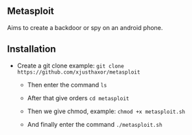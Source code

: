 ## Metasploit 

Aims to create a backdoor or spy on an android phone.

## Installation

- Create a git clone example: ```git clone https://github.com/xjusthaxor/metasploit```
  
  - Then enter the command ```ls```

  - After that give orders ```cd metasploit```

  - Then we give chmod, example: ```chmod +x metasploit.sh```

  - And finally enter the command ```./metasploit.sh```




